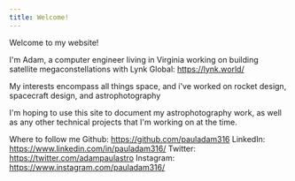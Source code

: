 ```yaml
---
title: Welcome!
---
```


Welcome to my website!

I'm Adam, a computer engineer living in Virginia working on building satellite megaconstellations with Lynk Global: https://lynk.world/

My interests encompass all things space, and i've worked on rocket design, spacecraft design, and astrophotography

I'm hoping to use this site to document my astrophotography work, as well as any other technical projects that I'm working on at the time.

Where to follow me
Github: https://github.com/pauladam316
LinkedIn: https://www.linkedin.com/in/pauladam316/
Twitter: https://twitter.com/adampaulastro
Instagram: https://www.instagram.com/pauladam316/

